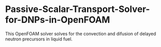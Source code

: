 # Passive-Scalar-Transport-Solver-for-DNPs-in-OpenFOAM
This OpenFOAM solver solves for the convection and difusion of delayed neutron precursors in liquid fuel.
